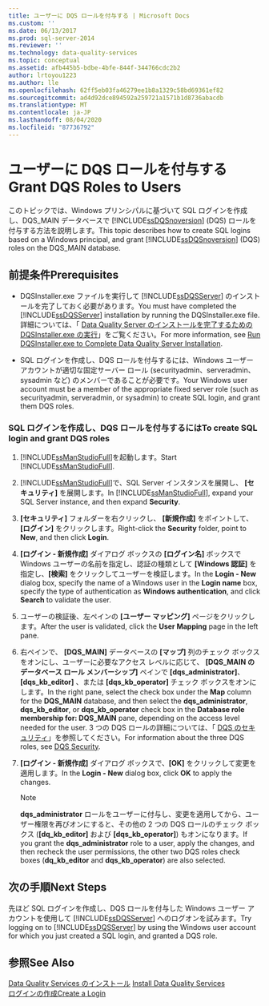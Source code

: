 ```yaml
---
title: ユーザーに DQS ロールを付与する | Microsoft Docs
ms.custom: ''
ms.date: 06/13/2017
ms.prod: sql-server-2014
ms.reviewer: ''
ms.technology: data-quality-services
ms.topic: conceptual
ms.assetid: afb445b5-bdbe-4bfe-844f-344766cdc2b2
author: lrtoyou1223
ms.author: lle
ms.openlocfilehash: 62ff5eb03fa46279ee1b8a1329c58bd69361ef82
ms.sourcegitcommit: ad4d92dce894592a259721a1571b1d8736abacdb
ms.translationtype: MT
ms.contentlocale: ja-JP
ms.lasthandoff: 08/04/2020
ms.locfileid: "87736792"
---
```

# <a name="grant-dqs-roles-to-users"></a><span data-ttu-id="b7dde-102">ユーザーに DQS ロールを付与する</span><span class="sxs-lookup"><span data-stu-id="b7dde-102">Grant DQS Roles to Users</span></span>
  <span data-ttu-id="b7dde-103">このトピックでは、Windows プリンシパルに基づいて SQL ログインを作成し、DQS_MAIN データベースで [!INCLUDE[ssDQSnoversion](../../includes/ssdqsnoversion-md.md)] (DQS) ロールを付与する方法を説明します。</span><span class="sxs-lookup"><span data-stu-id="b7dde-103">This topic describes how to create SQL logins based on a Windows principal, and grant [!INCLUDE[ssDQSnoversion](../../includes/ssdqsnoversion-md.md)] (DQS) roles on the DQS_MAIN database.</span></span>  
  
## <a name="prerequisites"></a><span data-ttu-id="b7dde-104">前提条件</span><span class="sxs-lookup"><span data-stu-id="b7dde-104">Prerequisites</span></span>  
  
-   <span data-ttu-id="b7dde-105">DQSInstaller.exe ファイルを実行して [!INCLUDE[ssDQSServer](../../includes/ssdqsserver-md.md)] のインストールを完了しておく必要があります。</span><span class="sxs-lookup"><span data-stu-id="b7dde-105">You must have completed the [!INCLUDE[ssDQSServer](../../includes/ssdqsserver-md.md)] installation by running the DQSInstaller.exe file.</span></span> <span data-ttu-id="b7dde-106">詳細については、「 [Data Quality Server のインストールを完了するための DQSInstaller.exe の実行](run-dqsinstaller-exe-to-complete-data-quality-server-installation.md)」をご覧ください。</span><span class="sxs-lookup"><span data-stu-id="b7dde-106">For more information, see [Run DQSInstaller.exe to Complete Data Quality Server Installation](run-dqsinstaller-exe-to-complete-data-quality-server-installation.md).</span></span>  
  
-   <span data-ttu-id="b7dde-107">SQL ログインを作成し、DQS ロールを付与するには、Windows ユーザー アカウントが適切な固定サーバー ロール (securityadmin、serveradmin、sysadmin など) のメンバーであることが必要です。</span><span class="sxs-lookup"><span data-stu-id="b7dde-107">Your Windows user account must be a member of the appropriate fixed server role (such as securityadmin, serveradmin, or sysadmin) to create SQL login, and grant them DQS roles.</span></span>  
  
### <a name="to-create-sql-login-and-grant-dqs-roles"></a><span data-ttu-id="b7dde-108">SQL ログインを作成し、DQS ロールを付与するには</span><span class="sxs-lookup"><span data-stu-id="b7dde-108">To create SQL login and grant DQS roles</span></span>  
  
1.  <span data-ttu-id="b7dde-109">[!INCLUDE[ssManStudioFull](../../includes/ssmanstudiofull-md.md)]を起動します。</span><span class="sxs-lookup"><span data-stu-id="b7dde-109">Start [!INCLUDE[ssManStudioFull](../../includes/ssmanstudiofull-md.md)].</span></span>  
  
2.  <span data-ttu-id="b7dde-110">[!INCLUDE[ssManStudioFull](../../includes/ssmanstudiofull-md.md)]で、SQL Server インスタンスを展開し、 **[セキュリティ]** を展開します。</span><span class="sxs-lookup"><span data-stu-id="b7dde-110">In [!INCLUDE[ssManStudioFull](../../includes/ssmanstudiofull-md.md)], expand your SQL Server instance, and then expand **Security**.</span></span>  
  
3.  <span data-ttu-id="b7dde-111">**[セキュリティ]** フォルダーを右クリックし、 **[新規作成]** をポイントして、 **[ログイン]** をクリックします。</span><span class="sxs-lookup"><span data-stu-id="b7dde-111">Right-click the **Security** folder, point to **New**, and then click **Login**.</span></span>  
  
4.  <span data-ttu-id="b7dde-112">**[ログイン - 新規作成]** ダイアログ ボックスの **[ログイン名]** ボックスで Windows ユーザーの名前を指定し、認証の種類として **[Windows 認証]** を指定し、**[検索]** をクリックしてユーザーを検証します。</span><span class="sxs-lookup"><span data-stu-id="b7dde-112">In the **Login - New** dialog box, specify the name of a Windows user in the **Login name** box, specify the type of authentication as **Windows authentication**, and click **Search** to validate the user.</span></span>  
  
5.  <span data-ttu-id="b7dde-113">ユーザーの検証後、左ペインの **[ユーザー マッピング]** ページをクリックします。</span><span class="sxs-lookup"><span data-stu-id="b7dde-113">After the user is validated, click the **User Mapping** page in the left pane.</span></span>  
  
6.  <span data-ttu-id="b7dde-114">右ペインで、 **[DQS_MAIN]** データベースの **[マップ]** 列のチェック ボックスをオンにし、ユーザーに必要なアクセス レベルに応じて、 **[DQS_MAIN のデータベース ロール メンバーシップ]** ペインで **[dqs_administrator]**、 **[dqs_kb_editor]** 、または **[dqs_kb_operator]** チェック ボックスをオンにします。</span><span class="sxs-lookup"><span data-stu-id="b7dde-114">In the right pane, select the check box under the **Map** column for the **DQS_MAIN** database, and then select the **dqs_administrator**, **dqs_kb_editor**, or **dqs_kb_operator** check box in the **Database role membership for: DQS_MAIN** pane, depending on the access level needed for the user.</span></span> <span data-ttu-id="b7dde-115">3 つの DQS ロールの詳細については、「 [DQS のセキュリティ](../dqs-security.md)」を参照してください。</span><span class="sxs-lookup"><span data-stu-id="b7dde-115">For information about the three DQS roles, see [DQS Security](../dqs-security.md).</span></span>  
  
7.  <span data-ttu-id="b7dde-116">**[ログイン - 新規作成]** ダイアログ ボックスで、**[OK]** をクリックして変更を適用します。</span><span class="sxs-lookup"><span data-stu-id="b7dde-116">In the **Login - New** dialog box, click **OK** to apply the changes.</span></span>  
  
    > [!NOTE]  
    >  <span data-ttu-id="b7dde-117">**dqs_administrator** ロールをユーザーに付与し、変更を適用してから、ユーザー権限を再びオンにすると、その他の 2 つの DQS ロールのチェック ボックス (**[dq_kb_editor]** および **[dqs_kb_operator]**) もオンになります。</span><span class="sxs-lookup"><span data-stu-id="b7dde-117">If you grant the **dqs_administrator** role to a user, apply the changes, and then recheck the user permissions, the other two DQS roles check boxes (**dq_kb_editor** and **dqs_kb_operator**) are also selected.</span></span>  
  
## <a name="next-steps"></a><span data-ttu-id="b7dde-118">次の手順</span><span class="sxs-lookup"><span data-stu-id="b7dde-118">Next Steps</span></span>  
 <span data-ttu-id="b7dde-119">先ほど SQL ログインを作成し、DQS ロールを付与した Windows ユーザー アカウントを使用して [!INCLUDE[ssDQSServer](../../includes/ssdqsserver-md.md)] へのログオンを試みます。</span><span class="sxs-lookup"><span data-stu-id="b7dde-119">Try logging on to [!INCLUDE[ssDQSServer](../../includes/ssdqsserver-md.md)] by using the Windows user account for which you just created a SQL login, and granted a DQS role.</span></span>  
  
## <a name="see-also"></a><span data-ttu-id="b7dde-120">参照</span><span class="sxs-lookup"><span data-stu-id="b7dde-120">See Also</span></span>  
 <span data-ttu-id="b7dde-121">[Data Quality Services のインストール](install-data-quality-services.md) </span><span class="sxs-lookup"><span data-stu-id="b7dde-121">[Install Data Quality Services](install-data-quality-services.md) </span></span>  
 [<span data-ttu-id="b7dde-122">ログインの作成</span><span class="sxs-lookup"><span data-stu-id="b7dde-122">Create a Login</span></span>](../../relational-databases/security/authentication-access/create-a-login.md)  
  
  
